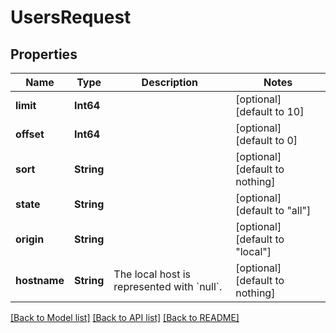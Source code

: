 # UsersRequest


## Properties
Name | Type | Description | Notes
------------ | ------------- | ------------- | -------------
**limit** | **Int64** |  | [optional] [default to 10]
**offset** | **Int64** |  | [optional] [default to 0]
**sort** | **String** |  | [optional] [default to nothing]
**state** | **String** |  | [optional] [default to "all"]
**origin** | **String** |  | [optional] [default to "local"]
**hostname** | **String** | The local host is represented with &#x60;null&#x60;. | [optional] [default to nothing]


[[Back to Model list]](../README.md#models) [[Back to API list]](../README.md#api-endpoints) [[Back to README]](../README.md)


